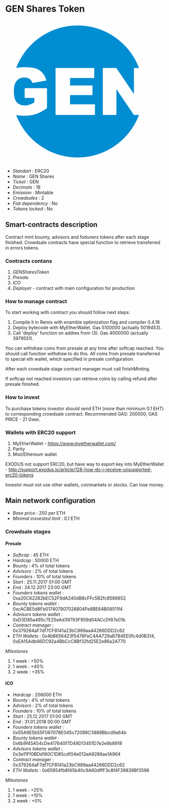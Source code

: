 <p align="center">
  <h1> GEN Shares Token</h1>
  <img src="./logo.png">
</p>


* _Standart_        : ERC20
* _Name_            : GEN Shares
* _Ticket_          : GEN
* _Decimals_        : 18
* _Emission_        : Mintable
* _Crowdsales_      : 2
* _Fiat dependency_ : No
* _Tokens locked_   : No

## Smart-contracts description

Contract mint bounty, advisors and foduners tokens after each stage finished. 
Crowdsale contracts have special function to retrieve transferred in errors tokens.

### Contracts contans
1. _GENSharesToken_ 
2. _Presale_
3. _ICO_
4. _Deployer_ - contract with main configuration for production

### How to manage contract
To start working with contract you should follow next steps:
1. Compile it in Remix with enamble optimization flag and compiler 0.4.18
2. Deploy bytecode with MyEtherWallet. Gas 5100000 (actually 5019453).
3. Call 'deploy' function on addres from (3). Gas 4000000 (actually 3979551). 

You can withdraw coins from presale at any time after softcap reached. You should call function _withdraw_ to do this. 
All coins from presale transferred to special eth wallet, which specified in presale configuration.

After each crowdsale stage contract manager must call finishMinting. 

If softcap not reached investors can retrieve coins by calling refund after presale finished.

### How to invest
To purchase tokens investor should send ETH (more than minimum 0.1 EHT) to corresponding crowdsale contract.
Recommended GAS: 200000, GAS PRICE - 21 Gwei.

### Wallets with ERC20 support
1. MyEtherWallet - https://www.myetherwallet.com/
2. Parity 
3. Mist/Ethereum wallet

EXODUS not support ERC20, but have way to export key into MyEtherWallet - http://support.exodus.io/article/128-how-do-i-receive-unsupported-erc20-tokens

Investor must not use other wallets, coinmarkets or stocks. Can lose money.

## Main network configuration

* _Base price_                 : 250 per ETH
* _Minimal insvested limit_    : 0.1 ETH

### Crowdsale stages

#### Presale
* _Softcap_                    : 45 ETH
* _Hardcap_                    : 50000 ETH
* _Bounty_                     : 4% of total tokens
* _Advisors_                   : 2% of total tokens
* _Founders_                   : 10% of total tokens
* _Start_                      : 25.11.2017 01:00 GMT 
* _End_                        : 24.12.2017 23:00 GMT
* _Founders tokens wallet_     : 0xa20C62282bEC52F9dA240dB8cFFc5B2fc8586652
* _Bounty tokens wallet_       : 0xcACBE5d8Fb017407907026804Fe8BE64B08511f4
* _Advisors tokens wallet_     : 0xD3D85a495c7E25eAd39793F959d04ACcDf87e01b
* _Contract manager_           : 0x379264aF7df7CF8141a23bC989aa44266DDD2c62
* _ETH Wallets_                : 0x4bB656423f5476FeC4AA729aB7B4EE0fc4d0B314, 0xEA15Adb66DC92a4BbCcC8Bf32fd25E2e86a2A770

_Milestones_

1. 1 week                      : +50%
2. 1 week                      : +40%
3. 2 week                      : +35%

#### ICO
* _Hardcap_                    : 206000 ETH
* _Bounty_                     : 4% of total tokens
* _Advisors_                   : 2% of total tokens
* _Founders_                   : 10% of total tokens
* _Start_                      : 25.12.2017 01:00 GMT
* _End_                        : 31.01.2018 00:00 GMT
* _Founders tokens wallet_     : 0x55A9E5b55F067078E045c72088C3888Bbcd9a64b
* _Bounty tokens wallet_       : 0x6b9f45A54cDe417640f7D49D13451D7e2e9b8918
* _Advisors tokens wallet_     : 0x3e11Ff0BDd160C1D85cdf04e012eA9286ae1A964
* _Contract manager_           : 0x379264aF7df7CF8141a23bC989aa44266DDD2c62
* _ETH Wallets_                : 0x65954fb8f45b40c9A60dffF3c8f4F39839Bf3596

_Milestones_
1. 1 week                      : +25%
2. 1 week                      : +10%
3. 2 week                      : +0%


